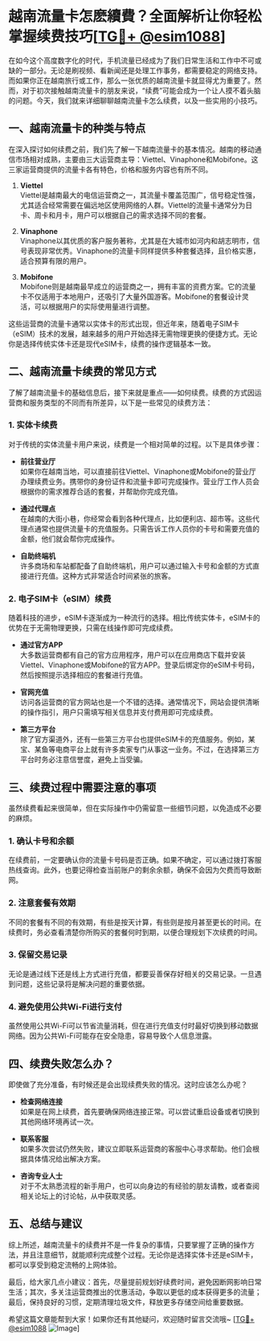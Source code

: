 # 越南流量卡怎麽續費？全面解析让你轻松掌握续费技巧[[TG💪+ @esim1088](https://t.me/s/esim1088)]

在如今这个高度数字化的时代，手机流量已经成为了我们日常生活和工作中不可或缺的一部分。无论是刷视频、看新闻还是处理工作事务，都需要稳定的网络支持。而如果你正在越南旅行或工作，那么一张优质的越南流量卡就显得尤为重要了。然而，对于初次接触越南流量卡的朋友来说，“续费”可能会成为一个让人摸不着头脑的问题。今天，我们就来详细聊聊越南流量卡怎么续费，以及一些实用的小技巧。

## 一、越南流量卡的种类与特点

在深入探讨如何续费之前，我们先了解一下越南流量卡的基本情况。越南的移动通信市场相对成熟，主要由三大运营商主导：Viettel、Vinaphone和Mobifone。这三家运营商提供的流量卡各有特色，价格和服务内容也有所不同。

1. **Viettel**  
   Viettel是越南最大的电信运营商之一，其流量卡覆盖范围广，信号稳定性强，尤其适合经常需要在偏远地区使用网络的人群。Viettel的流量卡通常分为日卡、周卡和月卡，用户可以根据自己的需求选择不同的套餐。

2. **Vinaphone**  
   Vinaphone以其优质的客户服务著称，尤其是在大城市如河内和胡志明市，信号表现非常优秀。Vinaphone的流量卡同样提供多种套餐选择，且价格实惠，适合预算有限的用户。

3. **Mobifone**  
   Mobifone则是越南最早成立的运营商之一，拥有丰富的资费方案。它的流量卡不仅适用于本地用户，还吸引了大量外国游客。Mobifone的套餐设计灵活，可以根据用户的实际使用量进行调整。

这些运营商的流量卡通常以实体卡的形式出现，但近年来，随着电子SIM卡（eSIM）技术的发展，越来越多的用户开始选择无需物理更换的便捷方式。无论你是选择传统实体卡还是现代eSIM卡，续费的操作逻辑基本一致。

## 二、越南流量卡续费的常见方式

了解了越南流量卡的基础信息后，接下来就是重点——如何续费。续费的方式因运营商和服务类型的不同而有所差异，以下是一些常见的续费方法：

### 1. 实体卡续费

对于传统的实体流量卡用户来说，续费是一个相对简单的过程。以下是具体步骤：

- **前往营业厅**  
  如果你在越南当地，可以直接前往Viettel、Vinaphone或Mobifone的营业厅办理续费业务。携带你的身份证件和流量卡即可完成操作。营业厅工作人员会根据你的需求推荐合适的套餐，并帮助你完成充值。

- **通过代理点**  
  在越南的大街小巷，你经常会看到各种代理点，比如便利店、超市等。这些代理点通常也提供流量卡的充值服务。只需告诉工作人员你的卡号和需要充值的金额，他们就会帮你完成操作。

- **自助终端机**  
  许多商场和车站都配备了自助终端机，用户可以通过输入卡号和金额的方式直接进行充值。这种方式非常适合时间紧张的旅客。

### 2. 电子SIM卡（eSIM）续费

随着科技的进步，eSIM卡逐渐成为一种流行的选择。相比传统实体卡，eSIM卡的优势在于无需物理更换，只需在线操作即可完成续费。

- **通过官方APP**  
  大多数运营商都有自己的官方应用程序，用户可以在应用商店下载并安装Viettel、Vinaphone或Mobifone的官方APP。登录后绑定你的eSIM卡号码，然后按照提示选择相应的套餐进行充值。

- **官网充值**  
  访问各运营商的官方网站也是一个不错的选择。通常情况下，网站会提供清晰的操作指引，用户只需填写相关信息并支付费用即可完成续费。

- **第三方平台**  
  除了官方渠道外，还有一些第三方平台也提供eSIM卡的充值服务。例如，某宝、某鱼等电商平台上就有许多卖家专门从事这一业务。不过，在选择第三方平台时务必注意信誉度，避免上当受骗。

## 三、续费过程中需要注意的事项

虽然续费看起来很简单，但在实际操作中仍需留意一些细节问题，以免造成不必要的麻烦。

### 1. 确认卡号和余额

在续费前，一定要确认你的流量卡号码是否正确。如果不确定，可以通过拨打客服热线查询。此外，也要记得检查当前账户的剩余余额，确保不会因为欠费而导致断网。

### 2. 注意套餐有效期

不同的套餐有不同的有效期，有些是按天计算，有些则是按月甚至更长的时间。在续费时，务必查看清楚你所购买的套餐何时到期，以便合理规划下次续费的时间。

### 3. 保留交易记录

无论是通过线下还是线上方式进行充值，都要妥善保存好相关的交易记录。一旦遇到问题，这些记录将是解决问题的重要依据。

### 4. 避免使用公共Wi-Fi进行支付

虽然使用公共Wi-Fi可以节省流量消耗，但在进行充值支付时最好切换到移动数据网络。因为公共Wi-Fi可能存在安全隐患，容易导致个人信息泄露。

## 四、续费失败怎么办？

即使做了充分准备，有时候还是会出现续费失败的情况。这时应该怎么办呢？

- **检查网络连接**  
  如果是在网上续费，首先要确保网络连接正常。可以尝试重启设备或者切换到其他网络环境再试一次。

- **联系客服**  
  如果多次尝试仍然失败，建议立即联系运营商的客服中心寻求帮助。他们会根据具体情况给出解决方案。

- **咨询专业人士**  
  对于不太熟悉流程的新手用户，也可以向身边的有经验的朋友请教，或者查阅相关论坛上的讨论帖，从中获取灵感。

## 五、总结与建议

综上所述，越南流量卡的续费并不是一件复杂的事情，只要掌握了正确的操作方法，并且注意细节，就能顺利完成整个过程。无论你是选择实体卡还是eSIM卡，都可以享受到稳定流畅的上网体验。

最后，给大家几点小建议：首先，尽量提前规划好续费时间，避免因断网影响日常生活；其次，多关注运营商推出的优惠活动，争取以更低的成本获得更多的流量；最后，保持良好的习惯，定期清理垃圾文件，释放更多存储空间给重要数据。

希望这篇文章能帮到大家！如果你还有其他疑问，欢迎随时留言交流哦~ [[TG💪+ @esim1088](https://t.me/s/esim1088) ![Image](https://i.postimg.cc/4NQfJmqS/Snipaste-2025-05-13-00-14-12.png)]